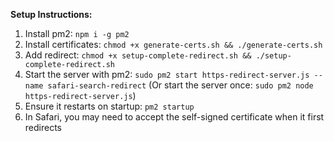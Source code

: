**Setup Instructions:**

1. Install pm2: `npm i -g pm2`
2. Install certificates: `chmod +x generate-certs.sh && ./generate-certs.sh`
3. Add redirect: `chmod +x setup-complete-redirect.sh && ./setup-complete-redirect.sh`
4. Start the server with pm2: `sudo pm2 start https-redirect-server.js --name safari-search-redirect` (Or start the server once: `sudo pm2 node https-redirect-server.js`)
5. Ensure it restarts on startup: `pm2 startup`
6. In Safari, you may need to accept the self-signed certificate when it first redirects
